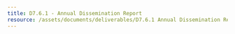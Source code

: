 ```yaml
---
title: D7.6.1 - Annual Dissemination Report
resource: /assets/documents/deliverables/D7.6.1 Annual Dissemination Report.pdf
---
```

